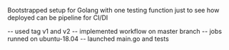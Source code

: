 Bootstrapped setup for Golang with one testing function just to see how deployed can be pipeline for CI/DI 

  -- used tag v1 and v2 
  -- implemented workflow on master branch
  -- jobs runned on ubuntu-18.04 
  -- launched main.go and tests

